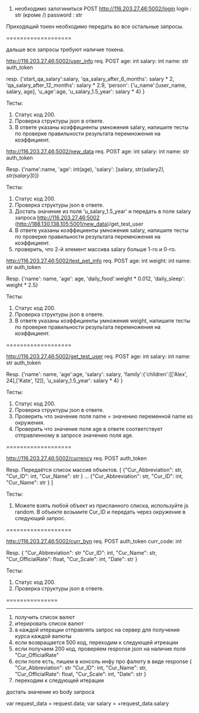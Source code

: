 1) необходимо залогиниться POST http://116.203.27.46:5002/login
login : str (кроме /)
password : str

Приходящий токен необходимо передать во все остальные запросы.

===================

дальше все запросы требуют наличие токена.

http://116.203.27.46:5002/user_info
req. POST
age: int
salary: int
name: str
auth_token


resp.
{'start_qa_salary':salary,
 'qa_salary_after_6_months': salary * 2,
 'qa_salary_after_12_months': salary * 2.9,
 'person': {'u_name':[user_name, salary, age],
                                'u_age':age,
                                'u_salary_1.5_year': salary * 4}
                                }

Тесты:
1) Статус код 200.
2) Проверка структуры json в ответе.
3) В ответе указаны коэффициенты умножения salary, напишите тесты по проверке правильности результата перемножения на коэффициент.

http://116.203.27.46:5002/new_data
req. POST
age: int
salary: int
name: str
auth_token

Resp.
{'name':name,
  'age': int(age),
  'salary': [salary, str(salary*2), str(salary*3)]}

Тесты:
1) Статус код 200.
2) Проверка структуры json в ответе.
3) Достать значение из поля 'u_salary_1.5_year' и передать в поле salary запроса http://116.203.27.46:5002 (http://188.130.138.105:5001/new_data)/get_test_user
4) В ответе указаны коэффициенты умножения salary, напишите тесты по проверке правильности результата перемножения на коэффициент.
5) проверить, что 2-й элемент массива salary больше 1-го и 0-го.

http://116.203.27.46:5002/test_pet_info
req. POST
age: int
weight: int
name: str
auth_token


Resp.
{'name': name,
 'age': age,
 'daily_food':weight * 0.012,
 'daily_sleep': weight * 2.5}

Тесты:
1) Статус код 200.
2) Проверка структуры json в ответе.
3) В ответе указаны коэффициенты умножения weight, напишите тесты по проверке правильности результата перемножения на коэффициент.

===================

http://116.203.27.46:5002/get_test_user
req. POST
age: int
salary: int
name: str
auth_token

Resp.
{'name': name,
 'age':age,
 'salary': salary,
 'family':{'children':[['Alex', 24],['Kate', 12]],
 'u_salary_1.5_year': salary * 4}
  }

Тесты:
1) Статус код 200.
2) Проверка структуры json в ответе.
3) Проверить что значение поля name = значению переменной name из окружения.
4) Проверить что значение поля age в ответе соответствует отправленному в запросе значению поля age.

===================

http://116.203.27.46:5002/currency
req. POST
auth_token

Resp. Передаётся список массив объектов.
[
{"Cur_Abbreviation": str,
 "Cur_ID": int,
 "Cur_Name": str
}
…
{"Cur_Abbreviation": str,
 "Cur_ID": int,
 "Cur_Name": str
}
]

Тесты:
1) Можете взять любой объект из присланного списка, используйте js random.
В объекте возьмите Cur_ID и передать через окружение в следующий запрос.

 ===================

http://116.203.27.46:5002/curr_byn
req. POST
auth_token
curr_code: int

Resp.
{
    "Cur_Abbreviation": str
    "Cur_ID": int,
    "Cur_Name": str,
    "Cur_OfficialRate": float,
    "Cur_Scale": int,
    "Date": str
}

Тесты:
1) Статус код 200.
2) Проверка структуры json в ответе.


===============
***
1) получить список валют
2) итерировать список валют
3) в каждой итерации отправлять запрос на сервер для получения курса каждой валюты
4) если возвращается 500 код, переходим к следующей итреации
5) если получаем 200 код, проверяем response json на наличие поля "Cur_OfficialRate"
6) если поле есть, пишем в консоль инфу про фалюту в виде response
{
    "Cur_Abbreviation": str
    "Cur_ID": int,
    "Cur_Name": str,
    "Cur_OfficialRate": float,
    "Cur_Scale": int,
    "Date": str
}
7) переходим к следующей итерации







достать значение из body запроса

var request_data = request.data; 
var salary = +request_data.salary
